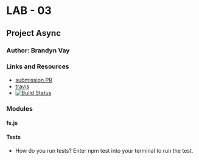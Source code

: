 # LAB - 03

## Project Async

### Author: Brandyn Vay

### Links and Resources
* [submission PR](https://github.com/brandyn-vay-401-advanced-javascript/lab-class-03/pull/4)
* [travis](https://travis-ci.com/brandyn-vay-401-advanced-javascript/lab-class-03)
* [![Build Status](https://travis-ci.com/brandyn-vay-401-advanced-javascript/lab-class-03.svg?branch=master)](https://travis-ci.com/brandyn-vay-401-advanced-javascript/lab-class-03)

### Modules
#### fs.js
  
#### Tests
* How do you run tests? Enter npm test into your terminal to run the test.